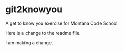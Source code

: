 # git2knowyou
A get to know you exercise for Montana Code School.

Here is a change to the readme file.

I am making a change.
